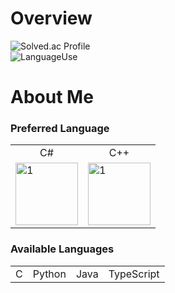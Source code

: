 # Overview

![Solved.ac Profile](https://mazassumnida.wtf/api/generate_badge?boj=buelk489)
<br/>
![LanguageUse](https://github-readme-stats.vercel.app/api/top-langs/?username=neeko-onTheRoad&layout=compact&theme=dark)

# About Me

### Preferred Language
<table>
  <tr>
    <td align=center>C#</td>
    <td align=center>C++</td>
  </tr>
  <tr>
    <td><img src="https://i.namu.wiki/i/rR0JqoHBX6JAFtqYRWEFCutl8t2UvLGETvnivzsAzcUgvycs-EDmvEW9Buj8AdK36K7FelgNRzf5gZW2T7vtQA.svg" alt=1 width=100px/></td>
    <td><img src="https://i.namu.wiki/i/Rv7cLGvX03Y-IX85VC6HXqtKuAhofMYJdodeW2v38Ghm6eCgDCqAhjXWcAWb0MB5UdvweeYI8QLNalwMevPplw.svg" alt=1 width=100px/></td>
  </tr>
</table>

### Available Languages
<table>
  <tr>
    <td align=cnter>C</td>
    <td align=center>Python</td>
    <td align=center>Java</td>
    <td align=center>TypeScript</td>
  </tr>
  <tr>
    
  </tr>
</table>
